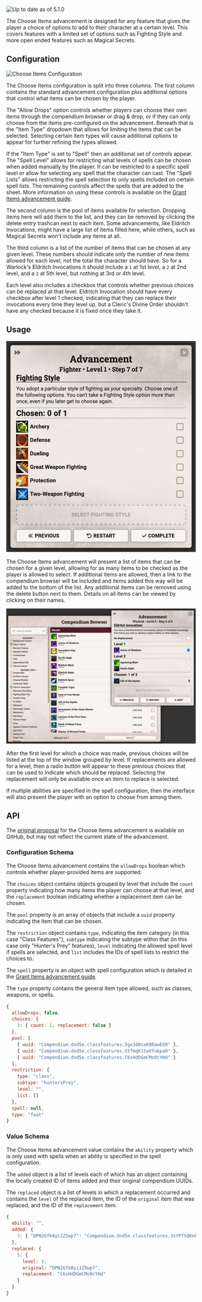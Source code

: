 ![Up to date as of 5.1.0](https://img.shields.io/static/v1?label=dnd5e&message=5.1.0&color=informational)

The Choose Items advancement is designed for any feature that gives the player a choice of options to add to their character at a certain level. This covers features with a limited set of options such as Fighting Style and more open ended features such as Magical Secrets.

## Configuration

![Choose Items Configuration](https://raw.githubusercontent.com/foundryvtt/dnd5e/publish-wiki/wiki/images/advancement/item-choice-configuration.jpg)

The Choose Items configuration is split into three columns. The first column contains the standard advancement configuration plus additional options that control what items can be chosen by the player.

The "Allow Drops" option controls whether players can choose their own items through the compendium browser or drag & drop, or if they can only choose from the items pre-configured on the advancement. Beneath that is the "Item Type" dropdown that allows for limiting the items that can be selected. Selecting certain item types will cause additional options to appear for further refining the types allowed.

If the "Item Type" is set to "Spell" then an additional set of controls appear. The "Spell Level" allows for restricting what levels of spells can be chosen when added manually by the player. It can be restricted to a specific spell level or allow for selecting any spell that the character can cast. The "Spell Lists" allows restricting the spell selection to only spells included on certain spell lists. The remaining controls affect the spells that are added to the sheet. More information on using these controls is available on the [Grant Items advancement guide](Advancement-Type-Grant-Items).

The second column is the pool of items available for selection. Dropping items here will add them to the list, and they can be removed by clicking the delete entry trashcan next to each item. Some advancements, like Eldritch Invocations, might have a large list of items filled here, while others, such as Magical Secrets won't include any items at all.

The third column is a list of the number of items that can be chosen at any given level. These numbers should indicate only the number of new items allowed for each level, not the total the character should have. So for a Warlock's Eldritch Invocations it should include a `1` at 1st level, a `2` at 2nd level, and a `2` at 5th level, but nothing at 3rd or 4th level.

Each level also includes a checkbox that controls whether previous choices can be replaced at that level. Eldritch Invocation should have every checkbox after level 1 checked, indicating that they can replace their invocations every time they level up, but a Cleric's Divine Order shouldn't have any checked because it is fixed once they take it.

## Usage

![Choose Items Flow](https://raw.githubusercontent.com/foundryvtt/dnd5e/publish-wiki/wiki/images/advancement/item-choice-flow.jpg)

The Choose Items advancement will present a list of items that can be chosen for a given level, allowing for as many items to be checked as the player is allowed to select. If additional items are allowed, then a link to the compendium browser will be included and items added this way will be added to the bottom of the list. Any additional items can be removed using the delete button next to them. Details on all items can be viewed by clicking on their names.

![Choose Items Compendium Browser](https://raw.githubusercontent.com/foundryvtt/dnd5e/publish-wiki/wiki/images/advancement/item-choice-compendium-browser.jpg)

After the first level for which a choice was made, previous choices will be listed at the top of the window grouped by level. If replacements are allowed for a level, then a radio button will appear to these previous choices that can be used to indicate which should be replaced. Selecting the replacement will only be available once an item to replace is selected.

If multiple abilities are specified in the spell configuration, then the interface will also present the player with an option to choose from among them.

## API

The [original proposal](https://github.com/foundryvtt/dnd5e/issues/1401) for the Choose Items advancement is available on GitHub, but may not reflect the current state of the advancement.

### Configuration Schema

The Choose Items advancement contains the `allowDrops` boolean which controls whether player-provided items are supported.

The `choices` object contains objects grouped by level that include the `count` property indicating how many items the player can choose at that level, and the `replacement` boolean indicating whether a replacement item can be chosen.

The `pool` property is an array of objects that include a `uuid` property indicating the item that can be chosen.

The `restriction` object contains `type`, indicating the item category (in this case "Class Features"), `subtype` indicating the subtype within that (in this case only "Hunter's Prey" features), `level` indicating the allowed spell level if spells are selected, and `list` includes the IDs of spell lists to restrict the choices to.

The `spell` property is an object with spell configuration which is detailed in the [Grant Items advancement guide](Advancement-Type-Grant-Items).

The `type` property contains the general item type allowed, such as classes, weapons, or spells.

```javascript
{
  allowDrops: false,
  choices: {
    3: { count: 1, replacement: false }
  },
  pool: [
    { uuid: "Compendium.dnd5e.classfeatures.5gx1O0sxK08awEO9" },
    { uuid: "Compendium.dnd5e.classfeatures.StfmqK1twVfukpa0" },
    { uuid: "Compendium.dnd5e.classfeatures.C6sHdDGmCMo0cYHd" }
  ],
  restriction: {
    type: "class",
    subtype: "huntersPrey",
    level: "",
    list: []
  },
  spell: null,
  type: "feat"
}
```

### Value Schema

The Choose Items advancement value contains the `ability` property which is only used with spells when an ability is specified in the spell configuration.

The `added` object is a list of levels each of which has an object containing the locally created ID of items added and their original compendium UUIDs.

The `replaced` object is a list of levels in which a replacement occurred and contains the `level` of the replaced item, the ID of the `original` item that was replaced, and the ID of the `replacement` item.

```javascript
{
  ability: "",
  added: {
    3: { "DPN2Gfk8yi1Z5wp7": "Compendium.dnd5e.classfeatures.3sYPftQKnbbVnHrh" }
  },
  replaced: {
    5: {
      level: 3,
      original: "DPN2Gfk8yi1Z5wp7",
      replacement: "C6sHdDGmCMo0cYHd"
    }
  }
}
```

